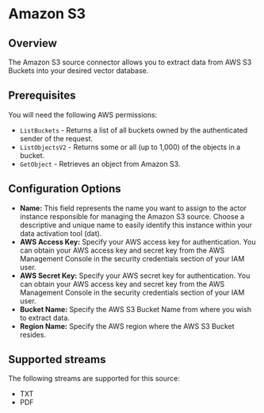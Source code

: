 # Amazon S3

## Overview

The Amazon S3 source connector allows you to extract data from AWS S3 Buckets into your desired vector database.

## Prerequisites

You will need the following AWS permissions:

* `ListBuckets` - Returns a list of all buckets owned by the authenticated sender of the request.
* `ListObjectsV2` - Returns some or all (up to 1,000) of the objects in a bucket.
* `GetObject` - Retrieves an object from Amazon S3.

## Configuration Options

* **Name:** This field represents the name you want to assign to the actor instance responsible for managing the Amazon S3 source. Choose a descriptive and unique name to easily identify this instance within your data activation tool (dat).
* **AWS Access Key:** Specify your AWS access key for authentication. You can obtain your AWS access key and secret key from the AWS Management Console in the security credentials section of your IAM user.
* **AWS Secret Key:** Specify your AWS secret key for authentication. You can obtain your AWS access key and secret key from the AWS Management Console in the security credentials section of your IAM user.
* **Bucket Name:** Specify the AWS  S3 Bucket Name from where you wish to extract data.
* **Region Name:** Specify the AWS region where the AWS S3 Bucket resides.

## Supported streams

The following streams are supported for this source:

* TXT
* PDF
